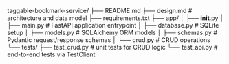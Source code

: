 taggable-bookmark-service/
├── README.md
├── design.md         # architecture and data model
├── requirements.txt
├── app/
│   ├── __init__.py
│   ├── main.py       # FastAPI application entrypoint
│   ├── database.py   # SQLite setup
│   ├── models.py     # SQLAlchemy ORM models
│   ├── schemas.py    # Pydantic request/response schemas
│   └── crud.py       # CRUD operations
└── tests/
    ├── test_crud.py  # unit tests for CRUD logic
    └── test_api.py   # end-to-end tests via TestClient


